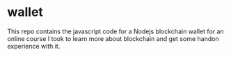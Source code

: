 # wallet

This repo contains the javascript code for a Nodejs blockchain wallet
for an online course I took to learn more about blockchain and get some 
handon experience with it.




